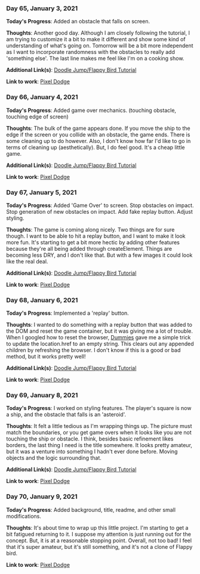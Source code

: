 ### Day 65, January 3, 2021

**Today's Progress**: Added an obstacle that falls on screen.

**Thoughts**: Another good day. Although I am closely following the tutorial, I am trying to customize it a bit to make it different and show some kind of understanding of what's going on. Tomorrow will be a bit more independent as I want to incorporate randomness with the obstacles to really add 'something else'. The last line makes me feel like I'm on a cooking show.

**Additional Link(s)**: [Doodle Jump/Flappy Bird Tutorial](https://www.youtube.com/watch?v=8xPsg6yv7TU)

**Link to work**: [Pixel Dodge](https://github.com/jdemarc/pixel-dodge)

### Day 66, January 4, 2021

**Today's Progress**: Added game over mechanics. (touching obstacle, touching edge of screen)

**Thoughts**: The bulk of the game appears done. If you move the ship to the edge if the screen or you collide with an obstacle, the game ends. There is some cleaning up to do however. Also, I don't know how far I'd like to go in terms of cleaning up (aesthetically). But, I do feel good. It's a cheap little game.

**Additional Link(s)**: [Doodle Jump/Flappy Bird Tutorial](https://www.youtube.com/watch?v=8xPsg6yv7TU)

**Link to work**: [Pixel Dodge](https://github.com/jdemarc/pixel-dodge)

### Day 67, January 5, 2021

**Today's Progress**: Added 'Game Over' to screen. Stop obstacles on impact. Stop generation of new obstacles on impact. Add fake replay button. Adjust styling.

**Thoughts**: The game is coming along nicely. Two things are for sure though. I want to be able to hit a replay button, and I want to make it look more fun. It's starting to get a bit more hectic by adding other features because they're all being added through createElement. Things are becoming less DRY, and I don't like that. But with a few images it could look like the real deal.

**Additional Link(s)**: [Doodle Jump/Flappy Bird Tutorial](https://www.youtube.com/watch?v=8xPsg6yv7TU)

**Link to work**: [Pixel Dodge](https://github.com/jdemarc/pixel-dodge)

### Day 68, January 6, 2021

**Today's Progress**: Implemented a 'replay' button.

**Thoughts**: I wanted to do something with a replay button that was added to the DOM and reset the game container, but it was giving me a lot of trouble. When I googled how to reset the browser, [Dummies](https://www.dummies.com/programming/programming-games/how-to-reset-your-html5-game/) gave me a simple trick to update the location.href to an empty string. This clears out any appended children by refreshing the browser. I don't know if this is a good or bad method, but it works pretty well!

**Additional Link(s)**: [Doodle Jump/Flappy Bird Tutorial](https://www.youtube.com/watch?v=8xPsg6yv7TU)

**Link to work**: [Pixel Dodge](https://github.com/jdemarc/pixel-dodge)

### Day 69, January 8, 2021

**Today's Progress**: I worked on styling features. The player's square is now a ship, and the obstacle that falls is an 'asteroid'.

**Thoughts**: It felt a little tedious as I'm wrapping things up. The picture must match the boundaries, or you get game overs when it looks like you are not touching the ship or obstacle. I think, besides basic refinement likes borders, the last thing I need is the title somewhere. It looks pretty amateur, but it was a venture into something I hadn't ever done before. Moving objects and the logic surrounding that.

**Additional Link(s)**: [Doodle Jump/Flappy Bird Tutorial](https://www.youtube.com/watch?v=8xPsg6yv7TU)

**Link to work**: [Pixel Dodge](https://github.com/jdemarc/pixel-dodge)

### Day 70, January 9, 2021

**Today's Progress**: Added background, title, readme, and other small modifications.

**Thoughts**: It's about time to wrap up this little project. I'm starting to get a bit fatigued returning to it. I suppose my attention is just running out for the concept. But, it is at a reasonable stopping point. Overall, not too bad! I feel that it's super amateur, but it's still something, and it's not a clone of Flappy bird.

**Link to work**: [Pixel Dodge](https://github.com/jdemarc/pixel-dodge)